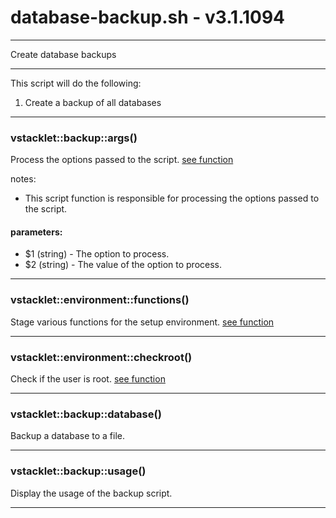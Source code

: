 # database-backup.sh - v3.1.1094


---

Create database backups

---

This script will do the following:
1. Create a backup of all databases

---



### vstacklet::backup::args()

Process the options passed to the script. [see function](https://github.com/JMSDOnline/vstacklet/blob/development/bin/backup/backup-cleanup.sh#L67)

notes:
- This script function is responsible for processing the options passed to the
script.

#### parameters:

-  $1 (string) - The option to process.
-  $2 (string) - The value of the option to process.

---

### vstacklet::environment::functions()

Stage various functions for the setup environment. [see function](https://github.com/JMSDOnline/vstacklet/blob/development/bin/backup/backup-cleanup.sh#L123)

---

### vstacklet::environment::checkroot()

Check if the user is root. [see function](https://github.com/JMSDOnline/vstacklet/blob/development/bin/www-permissions.sh#L187-L192)

---

### vstacklet::backup::database()

Backup a database to a file.

---

### vstacklet::backup::usage()

Display the usage of the backup script.

---


